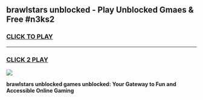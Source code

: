 
## brawlstars unblocked - Play Unblocked Gmaes & Free #n3ks2
<h3>
<a href="https://news.freeplayer.one?title=brawlstars_unblocked&ref=26F">CLICK TO PLAY</a></h3>
<hr>

<h3>
<a href="https://news.freeplayer.one?title=brawlstars_unblocked&ref=26F">CLICK 2 PLAY</a>
  
</h3>

<a href="https://news.freeplayer.one?title=brawlstars_unblocked&ref=26F/"><img src="https://clearcache.store/games.png"></a>


**brawlstars unblocked games unblocked: Your Gateway to Fun and Accessible Online Gaming**
